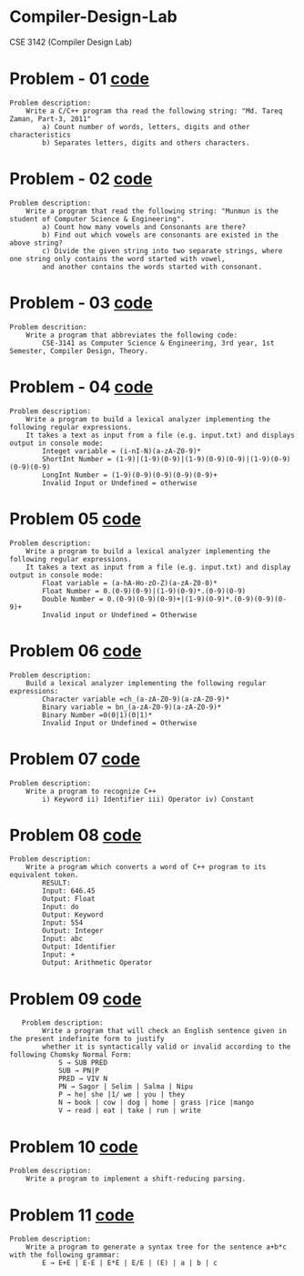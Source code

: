 # Compiler-Design-Lab
CSE 3142 (Compiler Design Lab)

# Problem - 01 [code](https://github.com/Zannatul-Naim/Compiler-Design-Lab/blob/main/problem_01.cpp)
    Problem description:
	    Write a C/C++ program tha read the following string: "Md. Tareq Zaman, Part-3, 2011"
		    a) Count number of words, letters, digits and other characteristics
		    b) Separates letters, digits and others characters.

# Problem - 02 [code](https://github.com/Zannatul-Naim/Compiler-Design-Lab/blob/main/problem_02.cpp)
    Problem description:
	    Write a program that read the following string: "Munmun is the student of Computer Science & Engineering".
		    a) Count how many vowels and Consonants are there?
		    b) Find out which vowels are consonants are existed in the above string?
		    c) Divide the given string into two separate strings, where one string only contains the word started with vowel,
		    and another contains the words started with consonant.
# Problem - 03 [code](https://github.com/Zannatul-Naim/Compiler-Design-Lab/blob/main/problem_03.cpp)
    Problem descrition: 
	    Write a program that abbreviates the following code:
		    CSE-3141 as Computer Science & Engineering, 3rd year, 1st Semester, Compiler Design, Theory.
# Problem - 04 [code](https://github.com/Zannatul-Naim/Compiler-Design-Lab/blob/main/problem_04.cpp)
    Problem description:
	    Write a program to build a lexical analyzer implementing the following regular expressions.
	    It takes a text as input from a file (e.g. input.txt) and displays output in console mode:
	        Integet variable = (i-nI-N)(a-zA-Z0-9)*
	        ShortInt Number = (1-9)|(1-9)(0-9)|(1-9)(0-9)(0-9)|(1-9)(0-9)(0-9)(0-9)
	        LongInt Number = (1-9)(0-9)(0-9)(0-9)(0-9)+
	        Invalid Input or Undefined = otherwise
# Problem 05 [code](https://github.com/Zannatul-Naim/Compiler-Design-Lab/blob/main/problem_05.cpp)
    Problem description: 
	    Write a program to build a lexical analyzer implementing the following regular expressions.
	    It takes a text as input from a file (e.g. input.txt) and display output in console mode:
	        Float variable = (a-hA-Ho-zO-Z)(a-zA-Z0-0)*
	        Float Number = 0.(0-9)(0-9)|(1-9)(0-9)*.(0-9)(0-9)
	        Double Number = 0.(0-9)(0-9)(0-9)+|(1-9)(0-9)*.(0-9)(0-9)(0-9)+
	        Invalid input or Undefined = Otherwise
# Problem 06 [code](https://github.com/Zannatul-Naim/Compiler-Design-Lab/blob/main/problem_06.cpp)
    Problem description:
	    Build a lexical analyzer implementing the following regular expressions:
			Character variable =ch_(a-zA-Z0-9)(a-zA-Z0-9)*
			Binary variable = bn_(a-zA-Z0-9)(a-zA-Z0-9)*
			Binary Number =0(0|1)(0|1)*
			Invalid Input or Undefined = Otherwise
# Problem 07 [code](https://github.com/Zannatul-Naim/Compiler-Design-Lab/blob/main/problem_07.cpp)
    Problem description:
	    Write a program to recognize C++
			i) Keyword ii) Identifier iii) Operator iv) Constant
# Problem 08 [code](https://github.com/Zannatul-Naim/Compiler-Design-Lab/blob/main/problem_08.cpp)
    Problem description:
		Write a program which converts a word of C++ program to its equivalent token.
			RESULT:
			Input: 646.45
			Output: Float
			Input: do
			Output: Keyword
			Input: 554
			Output: Integer
			Input: abc
			Output: Identifier
			Input: +
			Output: Arithmetic Operator
# Problem 09 [code](https://github.com/Zannatul-Naim/Compiler-Design-Lab/blob/main/problem_09.cpp)
 	   Problem description:
			Write a program that will check an English sentence given in the present indefinite form to justify
   			whether it is syntactically valid or invalid according to the following Chomsky Normal Form:
				S → SUB PRED
				SUB → PN|P
				PRED → VIV N
				PN → Sagor | Selim | Salma | Nipu
				P → he| she |1/ we | you | they
				N → book | cow | dog | home | grass |rice |mango
				V → read | eat | take | run | write
# Problem 10 [code]()
	Problem description:
 		Write a program to implement a shift-reducing parsing.

# Problem 11 [code](#)
	Problem description:
 		Write a program to generate a syntax tree for the sentence a+b*c with the following grammar:
			E → E+E | E-E | E*E | E/E | (E) | a | b | c
